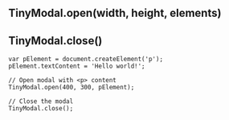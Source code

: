 TinyModal.open(width, height, elements)
-----------------------------------------

TinyModal.close()
-----------------

    var pElement = document.createElement('p');
    pElement.textContent = 'Hello world!';

    // Open modal with <p> content
    TinyModal.open(400, 300, pElement);

    // Close the modal
    TinyModal.close();
